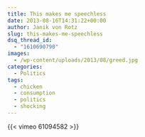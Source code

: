```yaml
---
title: This makes me speechless
date: 2013-08-16T14:31:22+00:00
author: Janik von Rotz
slug: this-makes-me-speechless
dsq_thread_id:
  - "1610690790"
images:
  - /wp-content/uploads/2013/08/greed.jpg
categories:
  - Politics
tags:
  - chicken
  - consumption
  - politics
  - shocking
---
```

{{< vimeo 61094582 >}}